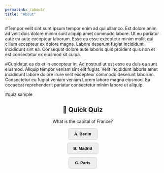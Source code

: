 ```yaml
---
permalink: /about/
title: "About"
---
```


#Tempor velit sint sunt ipsum tempor enim ad qui ullamco. Est dolore anim ad velit duis dolore minim sunt aliquip amet commodo labore. Ut eu pariatur aute ea aute excepteur laborum. Esse ea esse excepteur minim mollit qui cillum excepteur ex dolore magna. Labore deserunt fugiat incididunt incididunt sint ea. Consequat dolore aute laboris quis proident quis non et est consectetur ex eiusmod sit culpa.

#Cupidatat ea do et in excepteur in. Ad nostrud ut est esse eu duis ea sunt eiusmod. Aliquip tempor veniam sint elit fugiat. Velit incididunt laboris amet incididunt labore dolore irure velit excepteur commodo deserunt laborum. Consectetur eu fugiat veniam veniam Lorem labore magna eiusmod. Ea occaecat reprehenderit pariatur consectetur minim labore ut aliquip.

#quiz sample
<h2 style="text-align:center;">🧠 Quick Quiz</h2>
<p style="text-align:center;">What is the capital of France?</p>

<div id="quiz-container" style="text-align:center;">
  <button class="quiz-btn" onclick="checkAnswer(this, false)">A. Berlin</button>
  <button class="quiz-btn" onclick="checkAnswer(this, false)">B. Madrid</button>
  <button class="quiz-btn" onclick="checkAnswer(this, true)">C. Paris</button>
</div>

<div id="score-container" style="text-align:center; display:none; margin-top:20px;">
  <p id="score-msg" style="font-weight:bold;"></p>
  <button onclick="resetQuiz()" class="retry-btn">Retry Quiz</button>
</div>

<style>
  .quiz-btn {
    display: block;
    margin: 10px auto;
    padding: 10px 20px;
    background-color: #eee;
    border: 1px solid #ccc;
    border-radius: 6px;
    cursor: pointer;
    font-weight: bold;
    transition: background-color 0.3s ease;
  }

  .quiz-btn.correct {
    background-color: #28a745;
    color: white;
  }

  .quiz-btn.incorrect {
    background-color: #ccc;
    color: #666;
    pointer-events: none;
  }

  .retry-btn {
    background-color: #007bff;
    color: white;
    padding: 8px 16px;
    border: none;
    border-radius: 5px;
    cursor: pointer;
    font-weight: bold;
  }

  .retry-btn:hover {
    background-color: #0056b3;
  }
</style>

<script>
  let answered = false;
  let score = 0;

  function checkAnswer(button, isCorrect) {
    if (answered) return;
    answered = true;

    if (isCorrect) {
      button.classList.add("correct");
      score += 1;
    } else {
      button.classList.add("incorrect");
    }

    // Disable all buttons
    const buttons = document.querySelectorAll("#quiz-container .quiz-btn");
    buttons.forEach(btn => btn.disabled = true);

    // Show score
    const scoreBox = document.getElementById("score-container");
    const scoreMsg = document.getElementById("score-msg");
    scoreMsg.innerText = score === 1 ? "✅ Correct! Your score: 1/1" : "❌ Incorrect. Your score: 0/1";
    scoreBox.style.display = "block";
  }

  function resetQuiz() {
    answered = false;
    score = 0;

    // Reset buttons
    const buttons = document.querySelectorAll("#quiz-container .quiz-btn");
    buttons.forEach(btn => {
      btn.disabled = false;
      btn.classList.remove("correct", "incorrect");
    });

    // Hide score
    const scoreBox = document.getElementById("score-container");
    scoreBox.style.display = "none";
    document.getElementById("score-msg").innerText = "";
  }
</script>
